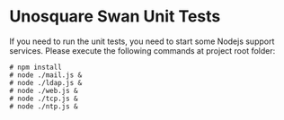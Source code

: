 # Unosquare Swan Unit Tests

If you need to run the unit tests, you need to start some Nodejs support services. Please execute the following commands at project root folder:

```
# npm install
# node ./mail.js &
# node ./ldap.js &
# node ./web.js &
# node ./tcp.js &
# node ./ntp.js &
```
